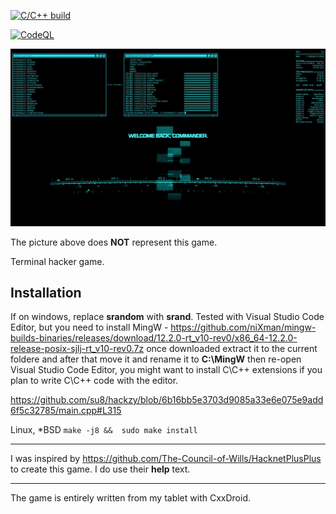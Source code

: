 [![C/C++ build](https://github.com/su8/hackzy/actions/workflows/c-cpp.yml/badge.svg)](https://github.com/su8/hackzy/actions/workflows/c-cpp.yml)

[![CodeQL](https://github.com/su8/hackzy/actions/workflows/codeql.yml/badge.svg)](https://github.com/su8/hackzy/actions/workflows/codeql.yml)

![](a55546e2dd4259a2d18eca0ecb630177.jpg)

The picture above does **NOT** represent this game.

Terminal hacker game.

## Installation

If on windows, replace **srandom** with **srand**. Tested with Visual Studio Code Editor, but you need to install MingW - https://github.com/niXman/mingw-builds-binaries/releases/download/12.2.0-rt_v10-rev0/x86_64-12.2.0-release-posix-sjlj-rt_v10-rev0.7z once downloaded extract it to the current foldere and after that move it and rename it to **C:\MingW** then re-open Visual Studio Code Editor, you might want to install C\C++ extensions if you plan to write C\C++ code with the editor.

https://github.com/su8/hackzy/blob/6b16bb5e3703d9085a33e6e075e9add6f5c32785/main.cpp#L315

Linux, *BSD
`
make -j8 && 
sudo make install
`

---

I was inspired by https://github.com/The-Council-of-Wills/HacknetPlusPlus to create this game. I do use their **help** text.

---

The game is entirely written from my tablet with CxxDroid.
